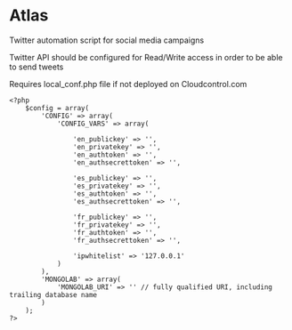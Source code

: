 Atlas
=====

Twitter automation script for social media campaigns

Twitter API should be configured for Read/Write access in order to be able to send tweets

Requires local_conf.php file if not deployed on Cloudcontrol.com


	<?php
		$config = array(
			'CONFIG' => array(
				'CONFIG_VARS' => array(
				
					'en_publickey' => '',
					'en_privatekey' => '',
					'en_authtoken' => '',
					'en_authsecrettoken' => '',
					
					'es_publickey' => '',
					'es_privatekey' => '',
					'es_authtoken' => '',
					'es_authsecrettoken' => '',
					
					'fr_publickey' => '',
					'fr_privatekey' => '',
					'fr_authtoken' => '',
					'fr_authsecrettoken' => '',
					
					'ipwhitelist' => '127.0.0.1'
				)	
			),
			'MONGOLAB' => array(
				'MONGOLAB_URI' => '' // fully qualified URI, including trailing database name
			)
		);
	?>

